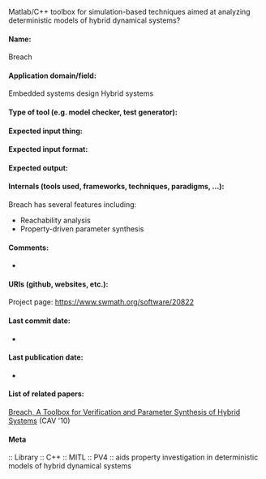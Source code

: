 Matlab/C++ toolbox for simulation-based techniques aimed at analyzing deterministic models of hybrid dynamical systems?

#### Name:
Breach

#### Application domain/field:
Embedded systems design
Hybrid systems

#### Type of tool (e.g. model checker, test generator):

#### Expected input thing:

#### Expected input format:

#### Expected output:

#### Internals (tools used, frameworks, techniques, paradigms, ...):
Breach has several features including:
- Reachability analysis
- Property-driven parameter synthesis

#### Comments:
-

#### URIs (github, websites, etc.):
Project page: https://www.swmath.org/software/20822

#### Last commit date:
-

#### Last publication date:
-

#### List of related papers:
[Breach, A Toolbox for Verification and Parameter Synthesis of Hybrid Systems](https://doi.org/10.1007/978-3-642-14295-6_17) (CAV '10)

#### Meta
:: Library
:: C++
:: MITL
:: PV4 :: aids property investigation in deterministic models of hybrid dynamical systems